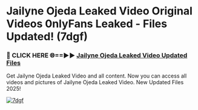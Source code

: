 # Jailyne Ojeda Leaked Video Original Videos 0nlyFans Leaked - Files Updated! (7dgf)

<h3>🔴 CLICK HERE 🌐==►► <a href="https://tinyurl.com/ms9xzufz" rel="nofollow">Jailyne Ojeda Leaked Video Updated Files</a></h3>

Get Jailyne Ojeda Leaked Video and all content. Now you can access all videos and pictures of Jailyne Ojeda Leaked Video. New Updated Files 2025!

[![7dgf](https://i.imgur.com/PQ7UWWw.gif)](https://tinyurl.com/ms9xzufz)
